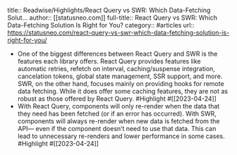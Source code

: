 title:: Readwise/Highlights/React Query vs SWR: Which Data-Fetching Solut...
author:: [[statusneo.com]]
full-title:: React Query vs SWR: Which Data-Fetching Solution Is Right for You?
category:: #articles
url:: https://statusneo.com/react-query-vs-swr-which-data-fetching-solution-is-right-for-you/

- One of the biggest differences between React Query and SWR is the features each library offers. React Query provides features like automatic retries, refetch on interval, caching/suspense integration, cancelation tokens, global state management, SSR support, and more. SWR, on the other hand, focuses mainly on providing hooks for remote data fetching. While it does offer some caching features, they are not as robust as those offered by React Query. #Highlight #[[2023-04-24]]
- With React Query, components will only re-render when the data that they need has been fetched (or if an error has occurred). With SWR, components will always re-render when new data is fetched from the API— even if the component doesn’t need to use that data. This can lead to unnecessary re-renders and lower performance in some cases. #Highlight #[[2023-04-24]]